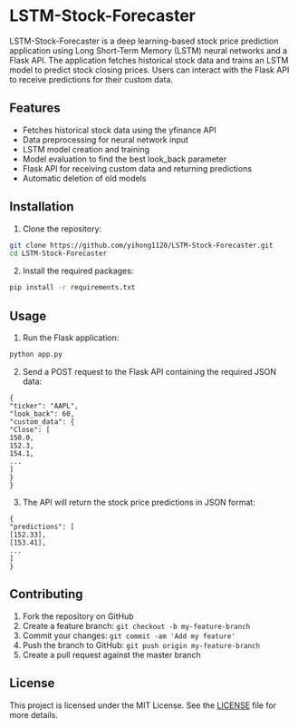 # LSTM-Stock-Forecaster

LSTM-Stock-Forecaster is a deep learning-based stock price prediction application using Long Short-Term Memory (LSTM) neural networks and a Flask API. The application fetches historical stock data and trains an LSTM model to predict stock closing prices. Users can interact with the Flask API to receive predictions for their custom data.

## Features

- Fetches historical stock data using the yfinance API
- Data preprocessing for neural network input
- LSTM model creation and training
- Model evaluation to find the best look_back parameter
- Flask API for receiving custom data and returning predictions
- Automatic deletion of old models

## Installation

1. Clone the repository:

```sh
git clone https://github.com/yihong1120/LSTM-Stock-Forecaster.git
cd LSTM-Stock-Forecaster
```

2. Install the required packages:

```sh
pip install -r requirements.txt
```

## Usage

1. Run the Flask application:

```sh
python app.py
```

2. Send a POST request to the Flask API containing the required JSON data:

```
{
"ticker": "AAPL",
"look_back": 60,
"custom_data": {
"Close": [
150.0,
152.3,
154.1,
...
]
}
}
```

3. The API will return the stock price predictions in JSON format:

```
{
"predictions": [
[152.33],
[153.41],
...
]
}
```

## Contributing

1. Fork the repository on GitHub
2. Create a feature branch: `git checkout -b my-feature-branch`
3. Commit your changes: `git commit -am 'Add my feature'`
4. Push the branch to GitHub: `git push origin my-feature-branch`
5. Create a pull request against the master branch

## License

This project is licensed under the MIT License. See the [LICENSE](https://github.com/yihong1120/LSTM-Stock-Forecaster/blob/main/LICENSE) file for more details.
